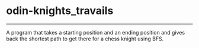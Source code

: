 # odin-knights_travails
---
A program that takes a starting position and an ending position and gives back the shortest path to get there for a chess knight using BFS.
